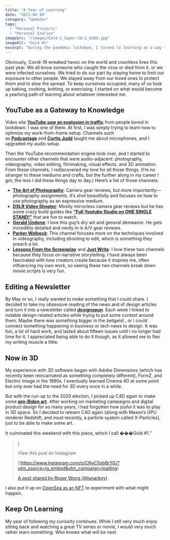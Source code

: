 ```yaml
---
title: "A Year of Learning"
date: "2021-04-18"
category: "Updates"
tags:
  - "Personal Projects"
  - "Personal Stories"
imageSrc: "/images/Gold-1_Super-CU-2_0389.jpg"
imageAlt: "Gold #1"
excerpt: "During the pandemic lockdown, I turned to learning as a way to stay occupied. What started with optimizing my work-from-home setup led to rediscovering old passions in photography, videography, and 3D animation, eventually culminating in creating art and launching a newsletter."
---
```


Obviously, Covid-19 wreaked havoc on the world and countless lives this past year. We all know someone who caught the virus or died from it, or we were infected ourselves. We tried to do our part by staying home to limit our exposure to other people. We stayed away from our loved ones to protect them and to slow the spread. To keep ourselves occupied, many of us took up baking, cooking, knitting, or exercising. I started on what would become a yearlong path of learning about whatever interested me.

## YouTube as a Gateway to Knowledge

Video site [**YouTube saw an explosion in traffic**](https://www.nbcnews.com/tech/social-media/youtube-thrives-window-those-isolated-coronavirus-n1173651) from people bored in lockdown. I was one of them. At first, I was simply trying to learn how to optimize my work-from-home setup. Channels such as [**Podcastage**](https://www.youtube.com/podcastage) and [**Curtis Judd**](https://www.youtube.com/curtisjudd/) taught me about microphones, and I upgraded my audio setup.

Then the YouTube recommendation engine took over, and I started to encounter other channels that were audio-adjacent: photography, videography, video editing, filmmaking, visual effects, and 3D animation. From these channels, I rediscovered my love for all those things. (I’m no stranger to these mediums and crafts, but the further along in my career I got, the less I did these things day to day.) Here’s a list of those channels:

- [**The Art of Photography**](https://www.youtube.com/theartofphotography): Camera gear reviews, but more importantly—photography assignments. It’s shot beautifully and focuses on how to use photography as an expressive medium.
- [**DSLR Video Shooter**](https://www.youtube.com/dslrvideoshooter): Mostly mirrorless camera gear reviews but he has some crazy build guides like [**“Full Youtube Studio on ONE SINGLE STAND!”**](https://youtu.be/FilRCidYDcw) that are fun to watch.
- [**Gerald Undone**](https://www.youtube.com/geraldundone): I love this guy’s dry wit and general demeanor. He gets incredibly detailed and nerdy in is A/V gear reviews.
- [**Parker Walbeck**](https://www.youtube.com/ParkerWalbeck): This channel focuses more on the techniques involved in videography, including shooting to edit, which is something they preach a lot.
- [**Lessons From the Screenplay**](https://www.youtube.com/LessonsfromtheScreenplay) and [**Just Write**](https://www.youtube.com/JustWrite): I love these two channels because they focus on narrative storytelling. I have always been fascinated with how creators create because it inspires me, often influencing my own work, so seeing these two channels break down movie scripts is very fun.

## Editing a Newsletter

By May or so, I really wanted to _make_ something that I could share. I decided to take my obsessive reading of the news and of design articles and turn it into a newsletter called [**_designspun_**](https://designspun.com). Each week I linked to notable design-related articles while trying to put some context around them. Maybe there was something bigger in the zeitgeist., or I could connect something happening in business or tech news to design. It was fun, a lot of hard work, and lasted about fifteen issues until I no longer had time for it. I appreciated being able to do it though, as it allowed me to flex my writing muscle a little.

## Now in 3D

My experience with 3D software began with Adobe Dimensions (which has recently been reincarnated as something completely different), FormZ, and Electric Image in the 1990s. I eventually learned Cinema 4D at some point but only ever had the need for 3D every once in a while.

But with the run-up to the 2020 election, I picked up C4D again to make some [**pro-Biden art**](https://rogerwong.me/posts/art-for-biden/). After working on marketing campaigns and digital product design for so many years, I had forgotten how joyful it was to play in 3D space. So I decided to relearn C4D again (along with Maxon’s GPU renderer Redshift, and most recently, a particle system called X-Particles), just to be able to make some art.

It culminated this weekend with this piece, which I call ���Gold #1.”

> [
> 
> View this post on Instagram
> 
> ](https://www.instagram.com/p/CNyC5sbBrYG/?utm_source=ig_embed&utm_campaign=loading)
> 
> [A post shared by Roger Wong (@lunarboy)](https://www.instagram.com/p/CNyC5sbBrYG/?utm_source=ig_embed&utm_campaign=loading)

<script async src="//www.instagram.com/embed.js"></script>

I also put it up on [OpenSea as an NFT](https://opensea.io/assets/0x495f947276749ce646f68ac8c248420045cb7b5e/66499179584528692098562374254133203106513865854900898838965052358852738023425) to experiment with what might happen.

## Keep On Learning

My year of following my curiosity continues. While I still very much enjoy sitting back and watching a great TV series or movie, I would very much rather learn something. Who knows what will be next.
